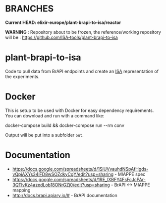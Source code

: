 # BRANCHES
**Current HEAD: elixir-europe/plant-brapi-to-isa/reactor**

**WARNING** :  Repository about to be frozen, the reference/working repository will be : https://github.com/ISA-tools/plant-brapi-to-isa

# plant-brapi-to-isa

Code to pull data from BrAPI endpoints and create an [ISA](http://isa-tools.org) representation of the experiments. 

Docker
======

This is setup to be used with Docker for easy dependency requirements. You can download and run with a command like:

docker-compose build && docker-compose run --rm conv

Output will be put into a subfolder `out`.

Documentation
=============

 * https://docs.google.com/spreadsheets/d/1SiUVvauhdNSpAfHgds-vQpjAXYs34lFD8wSOZdkyCgY/edit?usp=sharing - MIAPPE spec
 * https://docs.google.com/spreadsheets/d/1RE_lXBFY4FsFcJcPAr-3QTlvKz4azedLob18ONrGZj0/edit?usp=sharing - BrAPI <-> MIAPPE mapping
 * http://docs.brapi.apiary.io/# - BrAPI documentation
